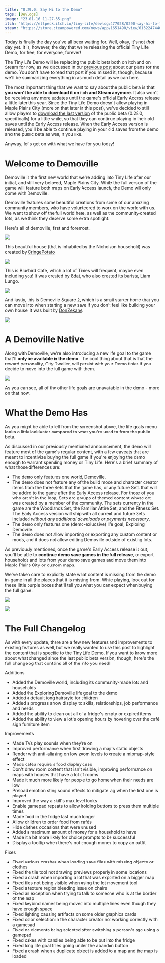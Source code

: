 ```yaml
---
title: "0.29.0: Say Hi to the Demo"
tags: [Devlogs]
image: "23-01-16_11-27-35.png"
itch: "https://ellpeck.itch.io/tiny-life/devlog/477028/0290-say-hi-to-the-demo"
steam: "https://store.steampowered.com/news/app/1651490/view/6132247440463996085"
---
```


Today is finally the day you've all been waiting for. Well, okay, it's not *that* day yet. It is, however, the day that we're releasing the official Tiny Life Demo, for free, for everyone, forever!

The Tiny Life Demo will be replacing the public beta both on itch and on Steam for now, as we discussed in our [previous post](https://store.steampowered.com/news/app/1651490/view/6132247440450013862) about our plans for the demo. You don't have to read that post if you missed it, though, because we'll be summarizing everything in as much detail as we can here.

The most important thing that we want to say about the public beta is that **you won't be able to download it on itch and Steam anymore**. It also won't be receiving any more updates until the game's official Early Access release a little later this year. Since the Tiny Life Demo doesn't allow playing in Maple Plains City (more on that later in this post), we've decided to still allow players to [download the last version](https://link.tinylifegame.com/beta) of the public beta (0.28.0, specifically) for a little while, so that they can continue playing in their old saves until the Early Access release. When the Early Access version is released, you'll be able to continue playing in your old saves from the demo and the public beta as well, if you like.

Anyway, let's get on with what we have for you today!

# Welcome to Demoville
Demoville is the first new world that we're adding into Tiny Life after our initial, and still very beloved, Maple Plains City. While the full version of the game will feature both maps on Early Access launch, the Demo will only come with Demoville.

Demoville features some beautiful creations from some of our amazing community members, who have volunteered to work on the world with us. We want to show off the full world here, as well as the community-created lots, as we think they deserve some extra spotlight.

Here's all of demoville, first and foremost.

![](23-01-16_11-27-35.png)

This beautiful house (that is inhabited by the Nicholson household) was created by [CringePotato](https://steamcommunity.com/profiles/76561198086827058).

![](23-01-16_11-28-00.png)

This is Bluebird Café, which a lot of Tinies will frequent, maybe even including you! It was created by [8dat](https://www.tumblr.com/8dat), who also created its barista, Liam Lungo.

![](23-01-16_11-28-09.png)

And lastly, this is Demoville Square 2, which is a small starter home that you can move into when starting a new save if you don't feel like building your own house. It was built by [DonZekane](https://twitter.com/DonZekane).

![](23-01-16_11-28-28.png)

# A Demoville Native
Along with Demoville, we're also introducing a new life goal to the game that'll **only be available in the demo**. The cool thing about that is that the reward personality, City Dweller, will persist with your Demo tinies if you decide to move into the full game with them.

![](Tiny_Life_BJcVYZP0pn.png)

As you can see, all of the other life goals are unavailable in the demo - more on that now.

# What the Demo Has
As you might be able to tell from the screenshot above, the life goals menu looks a little lackluster compared to what you're used to from the public beta.

As discussed in our previously mentioned announcement, the demo will feature most of the game's regular content, with a few caveats that are meant to incentivize buying the full game if you're enjoying the demo enough to warrant spending money on Tiny Life. Here's a brief summary of what those differences are:

- The demo only features one world, Demoville.
- The demo does not feature any of the build mode and character creator items from the three Sets that the game has, or any future Sets that will be added to the game after the Early Access release. For those of you who aren't in the loop, Sets are groups of themed content whose art was created by a member of the community. The sets currently in the game are the Woodlands Set, the Familiar Attire Set, and the Fitness Set. The Early Access version will ship with all current and future Sets included *without any additional downloads or payments necessary*.
- The demo only features one (demo-exlucsive) life goal, Exploring Demoville.
- The demo does not allow importing or exporting any custom content or mods, and it does not allow editing Demoville outside of existing lots.

As previously mentioned, once the game's Early Access release is out, you'll be able to **continue demo save games in the full release**, or export households and lots from your demo save games and move them into Maple Plains City or custom maps.

We've taken care to explicitly state what content is missing from the demo in-game in all the places that it is missing from. While playing, look out for these little purple boxes that'll tell you what you can expect when buying the full game.

![](Tiny_Life_9jjYo6VZkz.png)

![](Tiny_Life_0iVTwWQ7Nj.png)

# The Full Changelog
As with every update, there are a few new features and improvements to existing features as well, but we really wanted to use this post to highlight the content that is specific to the Tiny Life Demo. If you want to know more about what changed since the last public beta version, though, here's the full changelog that contains all of the info you need!

Additions
- Added the Demoville world, including its community-made lots and households
- Added the Exploring Demoville life goal to the demo
- Added a default long hairstyle for children
- Added a progress arrow display to skills, relationships, job performance and needs
- Added the ability to clean out all of a fridge's empty or expired items
- Added the ability to view a lot's opening hours by hovering over the café sign furniture item

Improvements
- Made TVs play sounds when they're on
- Improved performance when first drawing a map's static objects
- Render with anti-aliasing on low zoom levels to create a mipmap-style effect
- Made cafés require a food display case
- Don't draw room content that isn't visible, improving performance on maps with houses that have a lot of rooms
- Made it much more likely for people to go home when their needs are low
- Preload emotion sting sound effects to mitigate lag when the first one is played
- Improved the way a skill's max level looks
- Enable gamepad repeats to allow holding buttons to press them multiple times
- Made food in the fridge last much longer
- Allow children to order food from cafés
- Hide clothes occasions that were unused
- Added a maximum amount of money for a household to have
- Made it a bit more likely for choice prompts to be successful
- Display a tooltip when there's not enough money to copy an outfit

Fixes
- Fixed various crashes when loading save files with missing objects or clothes
- Fixed the tile tool not drawing previews properly in some locations
- Fixed a crash when importing a lot that was exported on a bigger map
- Fixed tiles not being visible when using the lot movement tool
- Fixed a texture region bleeding issue on chairs
- Fixed an exception when trying to talk to someone who is at the border of the map
- Fixed keybind names being moved into multiple lines even though they have enough space
- Fixed lighting causing artifacts on some older graphics cards
- Fixed color selection in the character creator not working correctly with a gamepad
- Fixed no elements being selected after switching a person's age using a gamepad
- Fixed cakes with candles being able to be put into the fridge
- Fixed long life goal titles going under the abandon button
- Fixed a crash when a duplicate object is added to a map and the map is loaded
